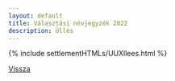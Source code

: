 ```yaml
---
layout: default
title: Választási névjegyzék 2022
description: Üllés
---
```


{% include settlementHTMLs/UUXllees.html %}

[Vissza](../)